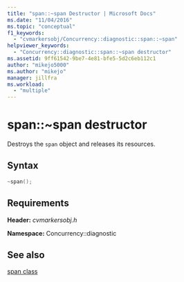 ```yaml
---
title: "span::~span Destructor | Microsoft Docs"
ms.date: "11/04/2016"
ms.topic: "conceptual"
f1_keywords: 
  - "cvmarkersobj/Concurrency::diagnostic::span::~span"
helpviewer_keywords: 
  - "Concurrency::diagnostic::span::~span destructor"
ms.assetid: 9ff61542-9be7-4e81-bfe5-5d2c6eb112c1
author: "mikejo5000"
ms.author: "mikejo"
manager: jillfra
ms.workload: 
  - "multiple"
---
```

# span::~span destructor
Destroys the `span` object and releases its resources.  
  
## Syntax  
  
```cpp  
~span();  
```  
  
## Requirements  
 **Header:** *cvmarkersobj.h*  
  
 **Namespace:** Concurrency::diagnostic
 
 ## See also
 [span class](../profiling/span-class.md)